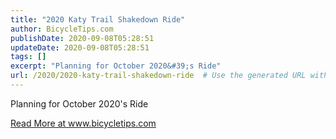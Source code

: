 ```yaml
---
title: "2020 Katy Trail Shakedown Ride"
author: BicycleTips.com
publishDate: 2020-09-08T05:28:51
updateDate: 2020-09-08T05:28:51
tags: []
excerpt: "Planning for October 2020&#39;s Ride"
url: /2020/2020-katy-trail-shakedown-ride  # Use the generated URL with year
---
```

<p>Planning for October 2020&#39;s Ride</p> <a href="https://www.bicycletips.com/home/2020/09/2020-katy-trail-shakedown-ride">Read More at www.bicycletips.com</a>
